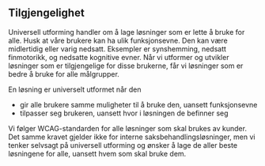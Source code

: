 ## Tilgjengelighet

Universell utforming handler om å lage løsninger som er lette å bruke for alle. Husk at våre brukere kan ha ulik funksjonsevne. Den kan være midlertidig eller varig nedsatt. Eksempler er synshemming, nedsatt finmotorikk, og nedsatte kognitive evner. Når vi utformer og utvikler løsninger som er tilgjengelige for disse brukerne, får vi løsninger som er bedre å bruke for alle målgrupper.

En løsning er universelt utformet når den

- gir alle brukere samme muligheter til å bruke den, uansett funksjonsevne
- tilpasser seg brukeren, uansett hvor i løsningen de befinner seg

Vi følger WCAG-standarden for alle løsninger som skal brukes av kunder. Det samme kravet gjelder ikke for interne saksbehandlingsløsninger, men vi tenker selvsagt på universell utforming og ønsker å lage de aller beste løsningene for alle, uansett hvem som skal bruke dem.
